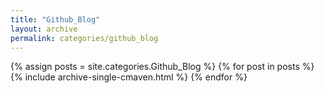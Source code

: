 ```yaml
---
title: "Github_Blog"
layout: archive
permalink: categories/github_blog
---
```


{% assign posts = site.categories.Github_Blog %}
{% for post in posts %}
{% include archive-single-cmaven.html %}
{% endfor %}

